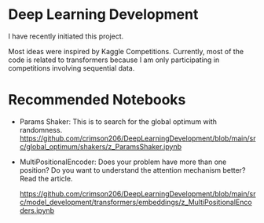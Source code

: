 # Deep Learning Development

I have recently initiated this project.

Most ideas were inspired by Kaggle Competitions.
Currently, most of the code is related to transformers because I am only participating in competitions involving sequential data.

# Recommended Notebooks
- Params Shaker: This is to search for the global optimum with randomness.
  https://github.com/crimson206/DeepLearningDevelopment/blob/main/src/global_optimum/shakers/z_ParamsShaker.ipynb

- MultiPositionalEncoder:
  Does your problem have more than one position?
  Do you want to understand the attention mechanism better?
  Read the article.
  
  https://github.com/crimson206/DeepLearningDevelopment/blob/main/src/model_development/transformers/embeddings/z_MultiPositionalEncoders.ipynb
